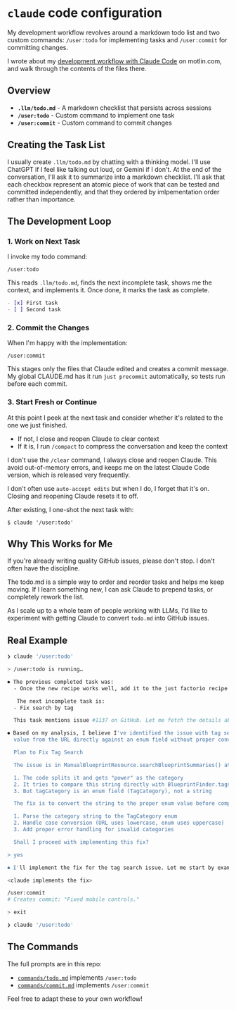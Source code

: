 # `claude` code configuration

My development workflow revolves around a markdown todo list and two custom commands: `/user:todo` for implementing tasks and `/user:commit` for committing changes.

I wrote about my [development workflow with Claude Code](https://motlin.com/blog/claude-code-configuration) on motlin.com, and walk through the contents of the files there.

## Overview

- **`.llm/todo.md`** - A markdown checklist that persists across sessions
- **`/user:todo`** - Custom command to implement one task
- **`/user:commit`** - Custom command to commit changes

## Creating the Task List

I usually create `.llm/todo.md` by chatting with a thinking model. I'll use ChatGPT if I feel like talking out loud, or Gemini if I don't. At the end of the conversation, I'll ask it to summarize into a markdown checklist. I'll ask that each checkbox represent an atomic piece of work that can be tested and committed independently, and that they ordered by imlpementation order rather than importance.

## The Development Loop

### 1. Work on Next Task

I invoke my todo command:
```
/user:todo
```

This reads `.llm/todo.md`, finds the next incomplete task, shows me the context, and implements it. Once done, it marks the task as complete.

```markdown
- [x] First task
- [ ] Second task
```

### 2. Commit the Changes

When I'm happy with the implementation:
```
/user:commit
```

This stages only the files that Claude edited and creates a commit message. My global CLAUDE.md has it run `just precommit` automatically, so tests run before each commit.

### 3. Start Fresh or Continue

At this point I peek at the next task and consider whether it's related to the one we just finished.

- If not, I close and reopen Claude to clear context
- If it is, I run `/compact` to compress the conversation and keep the context

I don't use the `/clear` command, I always close and reopen Claude. This avoid out-of-memory errors, and keeps me on the latest Claude Code version, which is released very frequently.

I don't often use `auto-accept edits` but when I do, I forget that it's on. Closing and reopening Claude resets it to off.

After existing, I one-shot the next task with:

```shell-session
$ claude '/user:todo'
```

## Why This Works for Me

If you're already writing quality GitHub issues, please don't stop. I don't often have the discipline.

The todo.md is a simple way to order and reorder tasks and helps me keep moving. If I learn something new, I can ask Claude to prepend tasks, or completely rework the list.

As I scale up to a whole team of people working with LLMs, I'd like to experiment with getting Claude to convert `todo.md` into GitHub issues.

## Real Example

```bash
❯ claude '/user:todo'

> /user:todo is running…

⏺ The previous completed task was:
  - Once the new recipe works well, add it to the just factorio recipe

   The next incomplete task is:
  - Fix search by tag

  This task mentions issue #1137 on GitHub. Let me fetch the details about this issue to understand what needs to be fixed.

⏺ Based on my analysis, I believe I've identified the issue with tag search. The problem appears to be that the code is comparing a plain string
  value from the URL directly against an enum field without proper conversion.

  Plan to Fix Tag Search

  The issue is in ManualBlueprintResource.searchBlueprintSummaries() at lines 283-286. When a tag like /power/nuclear/ is passed:

  1. The code splits it and gets "power" as the category
  2. It tries to compare this string directly with BlueprintFinder.tags().tagCategory().eq("power")
  3. But tagCategory is an enum field (TagCategory), not a string

  The fix is to convert the string to the proper enum value before comparison. We need to:

  1. Parse the category string to the TagCategory enum
  2. Handle case conversion (URL uses lowercase, enum uses uppercase)
  3. Add proper error handling for invalid categories

  Shall I proceed with implementing this fix?

> yes

⏺ I'll implement the fix for the tag search issue. Let me start by examining the current code more closely and then make the necessary changes.

<claude implements the fix>

/user:commit
# Creates commit: "Fixed mobile controls."

> exit

❯ claude '/user:todo'
```

## The Commands

The full prompts are in this repo:
- [`commands/todo.md`](commands/todo.md) implements `/user:todo`
- [`commands/commit.md`](commands/commit.md) implements `/user:commit`

Feel free to adapt these to your own workflow!